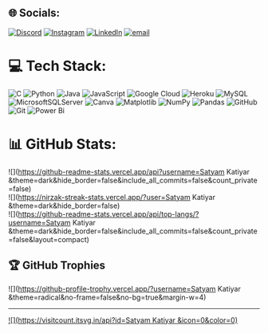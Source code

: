 
## 🌐 Socials:
[![Discord](https://img.shields.io/badge/Discord-%237289DA.svg?logo=discord&logoColor=white)](https://discord.gg/Vh5fTpqn) [![Instagram](https://img.shields.io/badge/Instagram-%23E4405F.svg?logo=Instagram&logoColor=white)](https://instagram.com/i_satyam0107) [![LinkedIn](https://img.shields.io/badge/LinkedIn-%230077B5.svg?logo=linkedin&logoColor=white)](https://www.linkedin.com/in/satyam-katiyar) [![email](https://img.shields.io/badge/Email-D14836?logo=gmail&logoColor=white)](mailto:katiyarsatyam75@gmail.com) 

# 💻 Tech Stack:
![C](https://img.shields.io/badge/c-%2300599C.svg?style=for-the-badge&logo=c&logoColor=white) ![Python](https://img.shields.io/badge/python-3670A0?style=for-the-badge&logo=python&logoColor=ffdd54) ![Java](https://img.shields.io/badge/java-%23ED8B00.svg?style=for-the-badge&logo=openjdk&logoColor=white) ![JavaScript](https://img.shields.io/badge/javascript-%23323330.svg?style=for-the-badge&logo=javascript&logoColor=%23F7DF1E) ![Google Cloud](https://img.shields.io/badge/GoogleCloud-%234285F4.svg?style=for-the-badge&logo=google-cloud&logoColor=white) ![Heroku](https://img.shields.io/badge/heroku-%23430098.svg?style=for-the-badge&logo=heroku&logoColor=white) ![MySQL](https://img.shields.io/badge/mysql-4479A1.svg?style=for-the-badge&logo=mysql&logoColor=white) ![MicrosoftSQLServer](https://img.shields.io/badge/Microsoft%20SQL%20Server-CC2927?style=for-the-badge&logo=microsoft%20sql%20server&logoColor=white) ![Canva](https://img.shields.io/badge/Canva-%2300C4CC.svg?style=for-the-badge&logo=Canva&logoColor=white) ![Matplotlib](https://img.shields.io/badge/Matplotlib-%23ffffff.svg?style=for-the-badge&logo=Matplotlib&logoColor=black) ![NumPy](https://img.shields.io/badge/numpy-%23013243.svg?style=for-the-badge&logo=numpy&logoColor=white) ![Pandas](https://img.shields.io/badge/pandas-%23150458.svg?style=for-the-badge&logo=pandas&logoColor=white) ![GitHub](https://img.shields.io/badge/github-%23121011.svg?style=for-the-badge&logo=github&logoColor=white) ![Git](https://img.shields.io/badge/git-%23F05033.svg?style=for-the-badge&logo=git&logoColor=white) ![Power Bi](https://img.shields.io/badge/power_bi-F2C811?style=for-the-badge&logo=powerbi&logoColor=black)
# 📊 GitHub Stats:
![](https://github-readme-stats.vercel.app/api?username=Satyam Katiyar &theme=dark&hide_border=false&include_all_commits=false&count_private=false)<br/>
![](https://nirzak-streak-stats.vercel.app/?user=Satyam Katiyar &theme=dark&hide_border=false)<br/>
![](https://github-readme-stats.vercel.app/api/top-langs/?username=Satyam Katiyar &theme=dark&hide_border=false&include_all_commits=false&count_private=false&layout=compact)

## 🏆 GitHub Trophies
![](https://github-profile-trophy.vercel.app/?username=Satyam Katiyar &theme=radical&no-frame=false&no-bg=true&margin-w=4)

---
[![](https://visitcount.itsvg.in/api?id=Satyam Katiyar &icon=0&color=0)](https://visitcount.itsvg.in)

<!-- Proudly created with GPRM ( https://gprm.itsvg.in ) -->
